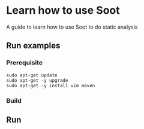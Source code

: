 # Learn how to use Soot
A guide to learn how to use Soot to do static analysis

## Run examples

### Prerequisite

```.shell
sudo apt-get update
sudo apt-get -y upgrade
sudo apt-get -y install vim maven
```

### Build

## Run
